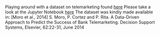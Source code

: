 Playing around with a dataset on telemarketing found [here](https://archive.ics.uci.edu/ml/datasets/Bank+Marketing)
Please take a look at the Jupyter Notebook [here](https://github.com/jakeypakey/telemarket_data/blob/master/data_explore.ipynb)
The dataset was kindly made available in:
[Moro et al., 2014] S. Moro, P. Cortez and P. Rita. A Data-Driven Approach to Predict the Success of Bank Telemarketing. Decision Support Systems, Elsevier, 62:22-31, June 2014

